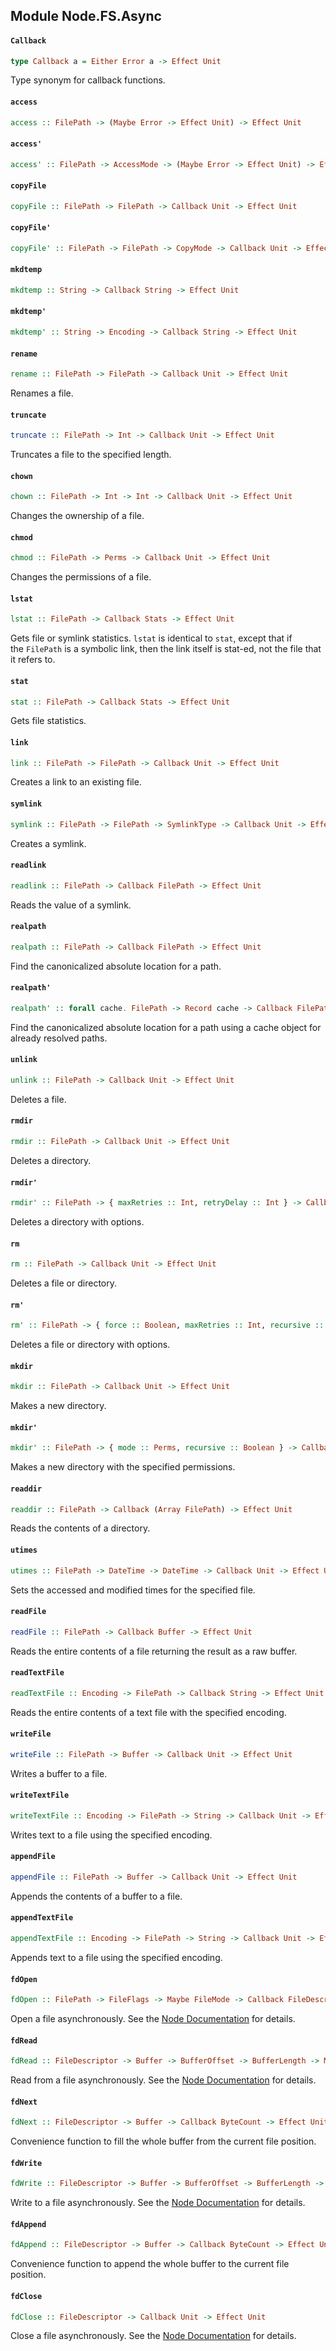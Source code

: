 ## Module Node.FS.Async

#### `Callback`

``` purescript
type Callback a = Either Error a -> Effect Unit
```

Type synonym for callback functions.

#### `access`

``` purescript
access :: FilePath -> (Maybe Error -> Effect Unit) -> Effect Unit
```

#### `access'`

``` purescript
access' :: FilePath -> AccessMode -> (Maybe Error -> Effect Unit) -> Effect Unit
```

#### `copyFile`

``` purescript
copyFile :: FilePath -> FilePath -> Callback Unit -> Effect Unit
```

#### `copyFile'`

``` purescript
copyFile' :: FilePath -> FilePath -> CopyMode -> Callback Unit -> Effect Unit
```

#### `mkdtemp`

``` purescript
mkdtemp :: String -> Callback String -> Effect Unit
```

#### `mkdtemp'`

``` purescript
mkdtemp' :: String -> Encoding -> Callback String -> Effect Unit
```

#### `rename`

``` purescript
rename :: FilePath -> FilePath -> Callback Unit -> Effect Unit
```

Renames a file.

#### `truncate`

``` purescript
truncate :: FilePath -> Int -> Callback Unit -> Effect Unit
```

Truncates a file to the specified length.

#### `chown`

``` purescript
chown :: FilePath -> Int -> Int -> Callback Unit -> Effect Unit
```

Changes the ownership of a file.

#### `chmod`

``` purescript
chmod :: FilePath -> Perms -> Callback Unit -> Effect Unit
```

Changes the permissions of a file.

#### `lstat`

``` purescript
lstat :: FilePath -> Callback Stats -> Effect Unit
```

Gets file or symlink statistics. `lstat` is identical to `stat`, except
that if the `FilePath` is a symbolic link, then the link itself is stat-ed,
not the file that it refers to.

#### `stat`

``` purescript
stat :: FilePath -> Callback Stats -> Effect Unit
```

Gets file statistics.

#### `link`

``` purescript
link :: FilePath -> FilePath -> Callback Unit -> Effect Unit
```

Creates a link to an existing file.

#### `symlink`

``` purescript
symlink :: FilePath -> FilePath -> SymlinkType -> Callback Unit -> Effect Unit
```

Creates a symlink.

#### `readlink`

``` purescript
readlink :: FilePath -> Callback FilePath -> Effect Unit
```

Reads the value of a symlink.

#### `realpath`

``` purescript
realpath :: FilePath -> Callback FilePath -> Effect Unit
```

Find the canonicalized absolute location for a path.

#### `realpath'`

``` purescript
realpath' :: forall cache. FilePath -> Record cache -> Callback FilePath -> Effect Unit
```

Find the canonicalized absolute location for a path using a cache object
for already resolved paths.

#### `unlink`

``` purescript
unlink :: FilePath -> Callback Unit -> Effect Unit
```

Deletes a file.

#### `rmdir`

``` purescript
rmdir :: FilePath -> Callback Unit -> Effect Unit
```

Deletes a directory.

#### `rmdir'`

``` purescript
rmdir' :: FilePath -> { maxRetries :: Int, retryDelay :: Int } -> Callback Unit -> Effect Unit
```

Deletes a directory with options.

#### `rm`

``` purescript
rm :: FilePath -> Callback Unit -> Effect Unit
```

Deletes a file or directory.

#### `rm'`

``` purescript
rm' :: FilePath -> { force :: Boolean, maxRetries :: Int, recursive :: Boolean, retryDelay :: Int } -> Callback Unit -> Effect Unit
```

Deletes a file or directory with options.

#### `mkdir`

``` purescript
mkdir :: FilePath -> Callback Unit -> Effect Unit
```

Makes a new directory.

#### `mkdir'`

``` purescript
mkdir' :: FilePath -> { mode :: Perms, recursive :: Boolean } -> Callback Unit -> Effect Unit
```

Makes a new directory with the specified permissions.

#### `readdir`

``` purescript
readdir :: FilePath -> Callback (Array FilePath) -> Effect Unit
```

Reads the contents of a directory.

#### `utimes`

``` purescript
utimes :: FilePath -> DateTime -> DateTime -> Callback Unit -> Effect Unit
```

Sets the accessed and modified times for the specified file.

#### `readFile`

``` purescript
readFile :: FilePath -> Callback Buffer -> Effect Unit
```

Reads the entire contents of a file returning the result as a raw buffer.

#### `readTextFile`

``` purescript
readTextFile :: Encoding -> FilePath -> Callback String -> Effect Unit
```

Reads the entire contents of a text file with the specified encoding.

#### `writeFile`

``` purescript
writeFile :: FilePath -> Buffer -> Callback Unit -> Effect Unit
```

Writes a buffer to a file.

#### `writeTextFile`

``` purescript
writeTextFile :: Encoding -> FilePath -> String -> Callback Unit -> Effect Unit
```

Writes text to a file using the specified encoding.

#### `appendFile`

``` purescript
appendFile :: FilePath -> Buffer -> Callback Unit -> Effect Unit
```

Appends the contents of a buffer to a file.

#### `appendTextFile`

``` purescript
appendTextFile :: Encoding -> FilePath -> String -> Callback Unit -> Effect Unit
```

Appends text to a file using the specified encoding.

#### `fdOpen`

``` purescript
fdOpen :: FilePath -> FileFlags -> Maybe FileMode -> Callback FileDescriptor -> Effect Unit
```

Open a file asynchronously. See the [Node Documentation](https://nodejs.org/api/fs.html#fs_fs_open_path_flags_mode_callback)
for details.

#### `fdRead`

``` purescript
fdRead :: FileDescriptor -> Buffer -> BufferOffset -> BufferLength -> Maybe FilePosition -> Callback ByteCount -> Effect Unit
```

Read from a file asynchronously. See the [Node Documentation](https://nodejs.org/api/fs.html#fs_fs_read_fd_buffer_offset_length_position_callback)
for details.

#### `fdNext`

``` purescript
fdNext :: FileDescriptor -> Buffer -> Callback ByteCount -> Effect Unit
```

Convenience function to fill the whole buffer from the current
file position.

#### `fdWrite`

``` purescript
fdWrite :: FileDescriptor -> Buffer -> BufferOffset -> BufferLength -> Maybe FilePosition -> Callback ByteCount -> Effect Unit
```

Write to a file asynchronously. See the [Node Documentation](https://nodejs.org/api/fs.html#fs_fs_write_fd_buffer_offset_length_position_callback)
for details.

#### `fdAppend`

``` purescript
fdAppend :: FileDescriptor -> Buffer -> Callback ByteCount -> Effect Unit
```

Convenience function to append the whole buffer to the current
file position.

#### `fdClose`

``` purescript
fdClose :: FileDescriptor -> Callback Unit -> Effect Unit
```

Close a file asynchronously. See the [Node Documentation](https://nodejs.org/api/fs.html#fs_fs_close_fd_callback)
for details.


